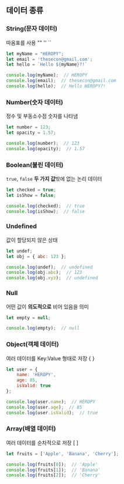 ## 데이터 종류

### String(문자 데이터)
따옴표를 사용 "" '' ``

```jsx
let myName = "HEROPY";
let email = 'thesecon@gmail.com';
let hello = `Hello ${myName}?!`

console.log(myName);  // HEROPY
console.log(email);  // thesecon@gmail.com
console.log(hello);  // Hello HEROPY?!
```

### Number(숫자 데이터)
정수 및 부동소수점 숫자를 나타냄

```jsx
let number = 123;
let opacity = 1.57;

console.log(number);  // 123
console.log(opacity);  // 1.57
```

### Boolean(불린 데이터)
`true`, `false` **두 가지 값**밖에 없는 논리 데이터

```jsx
let checked = true;
let isShow = false;

console.log(checked);  // true
console.log(isShow);  // false
```

### Undefined
값이 할당되지 않은 상태

```jsx
let undef;
let obj = { abc: 123 };

console.log(undef);  // undefined
console.log(obj.abc);  // 123
console.log(obj.xyz);  // undefined
```

### Null
어떤 값이 **의도적으로** 비어 있음을 의미

```jsx
let empty = null;

console.log(empty);  // null
```

### Object(객체 데이터)
여러 데이터를 Key:Value 형태로 저장 { }

```jsx
let user = {
	name: 'HEROPY',
	age: 85,
	isValid: true
};

console.log(user.name);  // HEROPY
console.log(user.age);  // 85
console.log(user.isValid);  // true
```

### Array(배열 데이터)
여러 데이터를 순차적으로 저장 [ ]

```jsx
let fruits = ['Apple', 'Banana', 'Cherry'];

console.log(fruits[0]);  // 'Apple'
console.log(fruits[1]);  // 'Banana'
console.log(fruits[2]);  // 'Cherry'
```